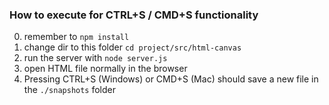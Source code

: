 ### How to execute for CTRL+S / CMD+S functionality

0. remember to `npm install`
1. change dir to this folder `cd project/src/html-canvas`
2. run the server with `node server.js`
3. open HTML file normally in the browser
4. Pressing CTRL+S (Windows) or CMD+S (Mac) should save a new file in the `./snapshots` folder
